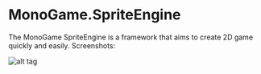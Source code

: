 # MonoGame.SpriteEngine
The MonoGame SpriteEngine is a framework that aims to create 2D game quickly and easily.
Screenshots:  


![alt tag](https://imgur.com/OnWWPCal.jpg"")

